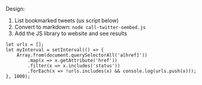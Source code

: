 Design:

1. List bookmarked tweets (us script below)
2. Convert to markdown: `node call-twitter-oembed.js`
3. Add the JS library to website and see results

```
let urls = [];
let myInterval = setInterval(() => {
    Array.from(document.querySelectorAll('a[href]'))
        .map(x => x.getAttribute('href'))
        .filter(x => x.includes('status'))
        .forEach(x => !urls.includes(x) && console.log(urls.push(x)));
}, 1000);
```
